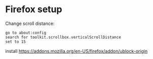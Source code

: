 # Firefox setup

Change scroll distance:

```
go to about:config
search for toolkit.scrollbox.verticalScrollDistance
set to 15
```

install https://addons.mozilla.org/en-US/firefox/addon/ublock-origin
